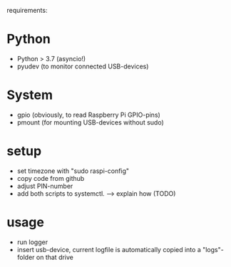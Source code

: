requirements:

# Python
- Python > 3.7  (asyncio!)
- pyudev        (to monitor connected USB-devices)

# System
- gpio   (obviously, to read Raspberry Pi GPIO-pins)
- pmount (for mounting USB-devices without sudo)

# setup
- set timezone with "sudo raspi-config"
- copy code from github
- adjust PIN-number
- add both scripts to systemctl. --> explain how (TODO)

# usage
- run logger
- insert usb-device, current logfile is automatically copied into a "logs"-folder on that drive
